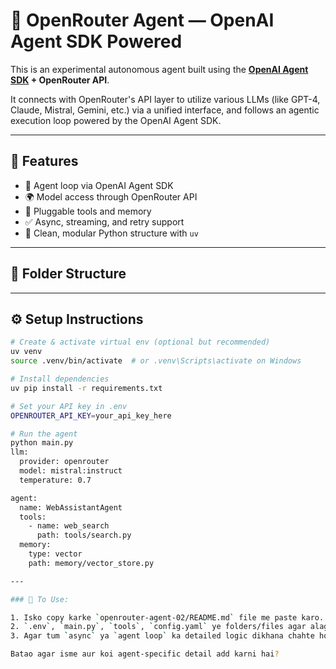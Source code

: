 # 🤖 OpenRouter Agent — OpenAI Agent SDK Powered

This is an experimental autonomous agent built using the **[OpenAI Agent SDK](https://github.com/openai/agent) + OpenRouter API**.

It connects with OpenRouter's API layer to utilize various LLMs (like GPT-4, Claude, Mistral, Gemini, etc.) via a unified interface, and follows an agentic execution loop powered by the OpenAI Agent SDK.

---

## 🚀 Features

- 🔁 Agent loop via OpenAI Agent SDK
- 🌍 Model access through OpenRouter API
- 🧠 Pluggable tools and memory
- ✅ Async, streaming, and retry support
- 🧪 Clean, modular Python structure with `uv`

---

## 📂 Folder Structure


---

## ⚙️ Setup Instructions

```bash
# Create & activate virtual env (optional but recommended)
uv venv
source .venv/bin/activate  # or .venv\Scripts\activate on Windows

# Install dependencies
uv pip install -r requirements.txt

# Set your API key in .env
OPENROUTER_API_KEY=your_api_key_here

# Run the agent
python main.py
llm:
  provider: openrouter
  model: mistral:instruct
  temperature: 0.7

agent:
  name: WebAssistantAgent
  tools:
    - name: web_search
      path: tools/search.py
  memory:
    type: vector
    path: memory/vector_store.py

---

### 📌 To Use:

1. Isko copy karke `openrouter-agent-02/README.md` file me paste karo.
2. `.env`, `main.py`, `tools`, `config.yaml` ye folders/files agar alag structure me hain to bata dena, me update kar dunga.
3. Agar tum `async` ya `agent loop` ka detailed logic dikhana chahte ho to ek section aur daal sakte hain.

Batao agar isme aur koi agent-specific detail add karni hai?

